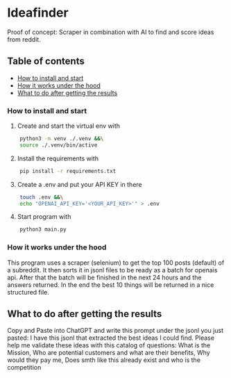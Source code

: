 # Ideafinder
Proof of concept: Scraper in combination with AI to find and score ideas from reddit.

## Table of contents
- [How to install and start](#how-to-install-and-start)
- [How it works under the hood](#how-it-works-under-the-hood)
- [What to do after getting the results](#what-to-do-after-getting-the-results)

### How to install and start
1. Create and start the virtual env with
```bash
    python3 -m venv ./.venv &&\
    source ./.venv/bin/active
```
2. Install the requirements with
```bash
    pip install -r requirements.txt
```
3. Create a .env and put your API KEY in there
```bash
    touch .env &&\
    echo "OPENAI_API_KEY='<YOUR_API_KEY>'" > .env
```
4. Start program with
```bash
    python3 main.py
```

### How it works under the hood
This program uses a scraper (selenium) to get the top 100 posts (default) of a subreddit.
It then sorts it in jsonl files to be ready as a batch for openais api.
After that the batch will be finished in the next 24 hours and the answers returned.
In the end the best 10 things will be returned in a nice structured file.


## What to do after getting the results
Copy and Paste into ChatGPT and write this prompt under the jsonl you just pasted:
I have this jsonl that extracted the best ideas I could find. Please help me validate these ideas with this catalog of questions: What is the Mission, Who are potential customers and what are their benefits, Why would they pay me, Does smth like this already exist and who is the competition